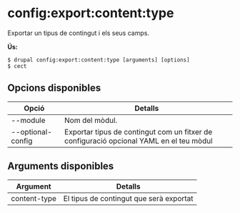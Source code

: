 # config:export:content:type
Exportar un tipus de contingut i els seus camps.

**Ús:**
```
$ drupal config:export:content:type [arguments] [options]
$ cect  
```

## Opcions disponibles
Opció | Detalls
-------|-------------
--module | Nom del mòdul.
--optional-config | Exportar tipus de contingut com un fitxer de configuració opcional YAML en el teu mòdul

## Arguments disponibles
Argument | Detalls
---------|-------------
content-type | El tipus de contingut que serà exportat
